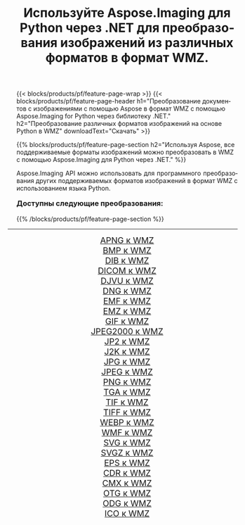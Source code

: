 ﻿---
title: Используйте Aspose.Imaging для Python через .NET для преобразования изображений из различных форматов в формат WMZ. 
weight: 3920
url: /ru/python-net/conversion/to/wmz/ 
lang: ru
langdirlevel: 2
locales: zh-hans,ja,it,ru,de,es,fr,nl,id,lt,pl,pt,vi,tr,ko,zh-hant,ar,hi,th,sv,cs,uk,he
description: Вы можете использовать Aspose.Imaging for Python через библиотеку .NET для преобразования различных форматов в формат WMZ.
---

{{< blocks/products/pf/feature-page-wrap >}}
{{< blocks/products/pf/feature-page-header h1="Преобразование документов с изображениями с помощью Aspose в формат WMZ с помощью Aspose.Imaging for Python через библиотеку .NET." h2="Преобразование различных форматов изображений на основе Python в WMZ" downloadText="Скачать" >}}


{{% blocks/products/pf/feature-page-section  h2="Используя Aspose, все поддерживаемые форматы изображений можно преобразовать в WMZ с помощью Aspose.Imaging для Python через .NET." %}}
<p align=justify>Aspose.Imaging API можно использовать для программного преобразования других поддерживаемых форматов изображений в формат WMZ с использованием языка Python.</p>
<h3 style="margin-top:16px;">
Доступны следующие преобразования:
</h3>
{{% /blocks/products/pf/feature-page-section %}}
<div class="container-fluid productfamilypage bg-gray">
    <div class="convertypes bg-gray agp-content section">
        <div class="container">
		<hr style="margin-left:-20px;"/>
		<div class="row other-converters" style="gap: 10px;font-size: 19px;text-align:center;">
		    <div class='col-md-3 other-converter remove-lp remove-rp'><a href="/imaging/ru/python-net/conversion/apng-to-wmz/" style="padding:15px;">APNG к WMZ</a></div>
<div class='col-md-3 other-converter remove-lp remove-rp'><a href="/imaging/ru/python-net/conversion/bmp-to-wmz/" style="padding:15px;">BMP к WMZ</a></div>
<div class='col-md-3 other-converter remove-lp remove-rp'><a href="/imaging/ru/python-net/conversion/dib-to-wmz/" style="padding:15px;">DIB к WMZ</a></div>
<div class='col-md-3 other-converter remove-lp remove-rp'><a href="/imaging/ru/python-net/conversion/dicom-to-wmz/" style="padding:15px;">DICOM к WMZ</a></div>
<div class='col-md-3 other-converter remove-lp remove-rp'><a href="/imaging/ru/python-net/conversion/djvu-to-wmz/" style="padding:15px;">DJVU к WMZ</a></div>
<div class='col-md-3 other-converter remove-lp remove-rp'><a href="/imaging/ru/python-net/conversion/dng-to-wmz/" style="padding:15px;">DNG к WMZ</a></div>
<div class='col-md-3 other-converter remove-lp remove-rp'><a href="/imaging/ru/python-net/conversion/emf-to-wmz/" style="padding:15px;">EMF к WMZ</a></div>
<div class='col-md-3 other-converter remove-lp remove-rp'><a href="/imaging/ru/python-net/conversion/emz-to-wmz/" style="padding:15px;">EMZ к WMZ</a></div>
<div class='col-md-3 other-converter remove-lp remove-rp'><a href="/imaging/ru/python-net/conversion/gif-to-wmz/" style="padding:15px;">GIF к WMZ</a></div>
<div class='col-md-3 other-converter remove-lp remove-rp'><a href="/imaging/ru/python-net/conversion/jpeg2000-to-wmz/" style="padding:15px;">JPEG2000 к WMZ</a></div>
<div class='col-md-3 other-converter remove-lp remove-rp'><a href="/imaging/ru/python-net/conversion/jp2-to-wmz/" style="padding:15px;">JP2 к WMZ</a></div>
<div class='col-md-3 other-converter remove-lp remove-rp'><a href="/imaging/ru/python-net/conversion/j2k-to-wmz/" style="padding:15px;">J2K к WMZ</a></div>
<div class='col-md-3 other-converter remove-lp remove-rp'><a href="/imaging/ru/python-net/conversion/jpg-to-wmz/" style="padding:15px;">JPG к WMZ</a></div>
<div class='col-md-3 other-converter remove-lp remove-rp'><a href="/imaging/ru/python-net/conversion/jpeg-to-wmz/" style="padding:15px;">JPEG к WMZ</a></div>
<div class='col-md-3 other-converter remove-lp remove-rp'><a href="/imaging/ru/python-net/conversion/png-to-wmz/" style="padding:15px;">PNG к WMZ</a></div>
<div class='col-md-3 other-converter remove-lp remove-rp'><a href="/imaging/ru/python-net/conversion/tga-to-wmz/" style="padding:15px;">TGA к WMZ</a></div>
<div class='col-md-3 other-converter remove-lp remove-rp'><a href="/imaging/ru/python-net/conversion/tif-to-wmz/" style="padding:15px;">TIF к WMZ</a></div>
<div class='col-md-3 other-converter remove-lp remove-rp'><a href="/imaging/ru/python-net/conversion/tiff-to-wmz/" style="padding:15px;">TIFF к WMZ</a></div>
<div class='col-md-3 other-converter remove-lp remove-rp'><a href="/imaging/ru/python-net/conversion/webp-to-wmz/" style="padding:15px;">WEBP к WMZ</a></div>
<div class='col-md-3 other-converter remove-lp remove-rp'><a href="/imaging/ru/python-net/conversion/wmf-to-wmz/" style="padding:15px;">WMF к WMZ</a></div>
<div class='col-md-3 other-converter remove-lp remove-rp'><a href="/imaging/ru/python-net/conversion/svg-to-wmz/" style="padding:15px;">SVG к WMZ</a></div>
<div class='col-md-3 other-converter remove-lp remove-rp'><a href="/imaging/ru/python-net/conversion/svgz-to-wmz/" style="padding:15px;">SVGZ к WMZ</a></div>
<div class='col-md-3 other-converter remove-lp remove-rp'><a href="/imaging/ru/python-net/conversion/eps-to-wmz/" style="padding:15px;">EPS к WMZ</a></div>
<div class='col-md-3 other-converter remove-lp remove-rp'><a href="/imaging/ru/python-net/conversion/cdr-to-wmz/" style="padding:15px;">CDR к WMZ</a></div>
<div class='col-md-3 other-converter remove-lp remove-rp'><a href="/imaging/ru/python-net/conversion/cmx-to-wmz/" style="padding:15px;">CMX к WMZ</a></div>
<div class='col-md-3 other-converter remove-lp remove-rp'><a href="/imaging/ru/python-net/conversion/otg-to-wmz/" style="padding:15px;">OTG к WMZ</a></div>
<div class='col-md-3 other-converter remove-lp remove-rp'><a href="/imaging/ru/python-net/conversion/odg-to-wmz/" style="padding:15px;">ODG к WMZ</a></div>
<div class='col-md-3 other-converter remove-lp remove-rp'><a href="/imaging/ru/python-net/conversion/ico-to-wmz/" style="padding:15px;">ICO к WMZ</a></div>
                </div>
        </div>
    </div>
</div>
<br/>


